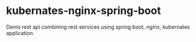 # kubernates-nginx-spring-boot
Demo rest api combining rest services using spring boot, nginx, kubernates application 

